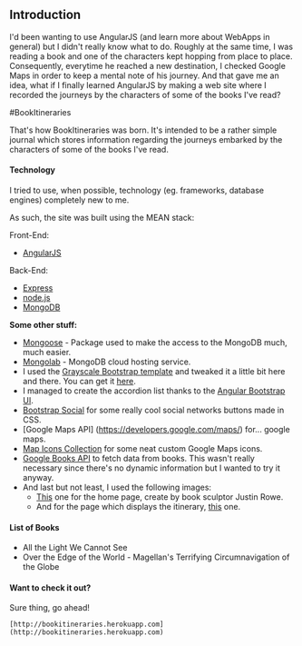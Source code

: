 ## Introduction

I'd been wanting to use AngularJS (and learn more about WebApps in general) but I didn't really know what to do. Roughly at the same time, I was reading a book and one of the characters kept hopping from place to place. Consequently, everytime he reached a new destination, I checked Google Maps in order to keep a mental note of his journey. And that gave me an idea, what if I finally learned AngularJS by making a web site where I recorded the journeys by the characters of some of the books I've read?

#BookItineraries

That's how BookItineraries was born. It's intended to be a rather simple journal which stores information regarding the journeys embarked by the characters of some of the books I've read.


#### Technology
I tried to use, when possible, technology (eg. frameworks, database engines) completely new to me.

As such, the site was built using the MEAN stack:

Front-End:
- [AngularJS](https://angularjs.org/)

Back-End:
- [Express](http://expressjs.com/)
- [node.js](https://nodejs.org/en/)
- [MongoDB](https://www.mongodb.org/)

**Some other stuff:**
- [Mongoose](http://mongoosejs.com/) - Package used to make the access to the MongoDB much, much easier.
- [Mongolab](https://mongolab.com) - MongoDB cloud hosting service.
- I used the [Grayscale  Bootstrap template](http://blackrockdigital.github.io/startbootstrap-grayscale/) and tweaked it a little bit here and there. You can get it [here](http://startbootstrap.com/template-overviews/grayscale/).
- I managed to create the accordion list thanks to the [Angular Bootstrap UI](https://angular-ui.github.io/bootstrap/).
- [Bootstrap Social](https://github.com/lipis/bootstrap-social) for some really cool social networks buttons made in CSS.
- [Google Maps API] (https://developers.google.com/maps/) for... google maps.
- [Map Icons Collection](https://mapicons.mapsmarker.com/) for some neat custom Google Maps icons.
- [Google Books API](https://developers.google.com/books/docs/v1/getting_started) to fetch data from books. This wasn't really necessary since there's no dynamic information but I wanted to try it anyway.
- And last but not least, I used the following images:
  - [This](https://artsintherightplace.files.wordpress.com/2012/01/still-no-soul-appeared-upon-her-decks.jpg) one for the home page, create by book sculptor Justin Rowe.
  - And for the page which displays the itinerary, [this](http://wallpaperswide.com/reading_imagination-wallpapers.html) one.

#### List of Books

 - All the Light We Cannot See
 - Over the Edge of the World - Magellan's Terrifying Circumnavigation of the Globe

#### Want to check it out?

Sure thing, go ahead!
```
[http://bookitineraries.herokuapp.com](http://bookitineraries.herokuapp.com)
```
